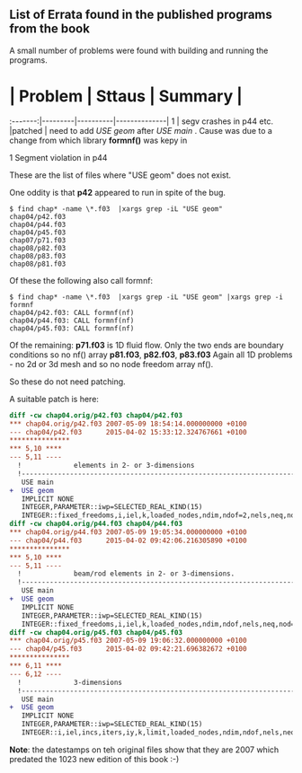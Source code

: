 
## List of Errata found in the published programs from the book

A small number of problems were found with building and running the programs.

  #     | Problem | Sttaus    |    Summary   |
:-------:|---------|----------|--------------|
   1    | segv crashes in p44 etc. |patched   | need to add _USE geom_ after _USE main_ . Cause was due to a change from which library __formnf()__ was kepy in


   1  Segment violation in p44

These are the list of files where "USE geom" does not exist.

One oddity is that __p42__ appeared to run in spite of the bug.
```
$ find chap* -name \*.f03  |xargs grep -iL "USE geom"
chap04/p42.f03
chap04/p44.f03
chap04/p45.f03
chap07/p71.f03
chap08/p82.f03
chap08/p83.f03
chap08/p81.f03
```

Of these the following also call formnf:
```
$ find chap* -name \*.f03  |xargs grep -iL "USE geom" |xargs grep -i formnf
chap04/p42.f03: CALL formnf(nf)
chap04/p44.f03: CALL formnf(nf)
chap04/p45.f03: CALL formnf(nf)
```

Of the remaining:
__p71.f03__ is 1D fluid flow. Only the two ends are boundary conditions so no nf() array
__p81.f03__, __p82.f03__, __p83.f03__  Again all 1D problems - no 2d or 3d mesh and so no node freedom array nf().

So these do not need patching.

A suitable patch is here:

``` diff
diff -cw chap04.orig/p42.f03 chap04/p42.f03
*** chap04.orig/p42.f03 2007-05-09 18:54:14.000000000 +0100
--- chap04/p42.f03      2015-04-02 15:33:12.324767661 +0100
***************
*** 5,10 ****
--- 5,11 ----
  !             elements in 2- or 3-dimensions
  !-------------------------------------------------------------------------
   USE main
+  USE geom
   IMPLICIT NONE
   INTEGER,PARAMETER::iwp=SELECTED_REAL_KIND(15)
   INTEGER::fixed_freedoms,i,iel,k,loaded_nodes,ndim,ndof=2,nels,neq,nod=2, &
diff -cw chap04.orig/p44.f03 chap04/p44.f03
*** chap04.orig/p44.f03 2007-05-09 19:05:34.000000000 +0100
--- chap04/p44.f03      2015-04-02 09:42:06.216305890 +0100
***************
*** 5,10 ****
--- 5,11 ----
  !             beam/rod elements in 2- or 3-dimensions.
  !-------------------------------------------------------------------------
   USE main
+  USE geom
   IMPLICIT NONE
   INTEGER,PARAMETER::iwp=SELECTED_REAL_KIND(15)
   INTEGER::fixed_freedoms,i,iel,k,loaded_nodes,ndim,ndof,nels,neq,nod=2,   &
diff -cw chap04.orig/p45.f03 chap04/p45.f03
*** chap04.orig/p45.f03 2007-05-09 19:06:32.000000000 +0100
--- chap04/p45.f03      2015-04-02 09:42:21.696382672 +0100
***************
*** 6,11 ****
--- 6,12 ----
  !             3-dimensions
  !-------------------------------------------------------------------------
   USE main
+  USE geom
   IMPLICIT NONE
   INTEGER,PARAMETER::iwp=SELECTED_REAL_KIND(15)
   INTEGER::i,iel,incs,iters,iy,k,limit,loaded_nodes,ndim,ndof,nels,neq,    &

```

__Note__: the datestamps on teh original files show that they are 2007 which predated the 1023 new edition of this book :-)
